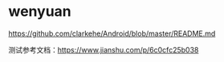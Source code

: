 # wenyuan

https://github.com/clarkehe/Android/blob/master/README.md

测试参考文档：https://www.jianshu.com/p/6c0cfc25b038
